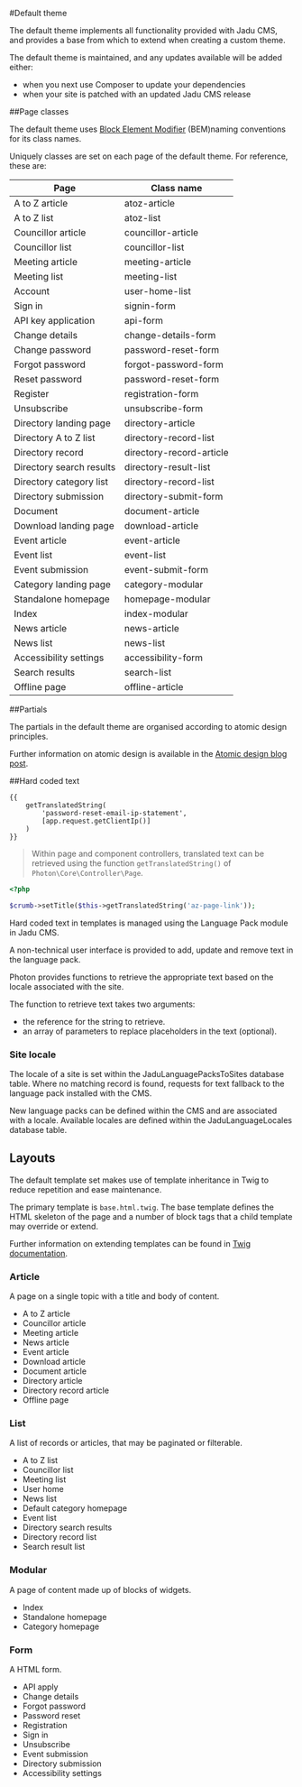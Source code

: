#Default theme

The default theme implements all functionality provided with Jadu CMS, and provides a base from which to extend when creating a custom theme.

The default theme is maintained, and any updates available will be added either:

* when you next use Composer to update your dependencies
* when your site is patched with an updated Jadu CMS release

##Page classes

The default theme uses [Block Element Modifier](http://getbem.com/) (BEM)naming conventions for its class names. 

Uniquely classes are set on each page of the default theme. For reference, these are:

Page | Class name
-----|-----------
A to Z article | atoz-article
A to Z list | atoz-list
Councillor article | councillor-article
Councillor list | councillor-list
Meeting article | meeting-article
Meeting list | meeting-list
Account | user-home-list
Sign in | signin-form
API key application | api-form 
Change details | change-details-form
Change password | password-reset-form
Forgot password | forgot-password-form
Reset password | password-reset-form
Register | registration-form
Unsubscribe | unsubscribe-form
Directory landing page | directory-article
Directory A to Z list | directory-record-list
Directory record | directory-record-article
Directory search results | directory-result-list
Directory category list | directory-record-list
Directory submission | directory-submit-form
Document | document-article
Download landing page | download-article
Event article | event-article
Event list | event-list 
Event submission | event-submit-form
Category landing page | category-modular
Standalone homepage | homepage-modular
Index | index-modular 
News article | news-article 
News list | news-list
Accessibility settings | accessibility-form
Search results | search-list
Offline page | offline-article

##Partials

The partials in the default theme are organised according to atomic design principles. 

Further information on atomic design is available in the [Atomic design blog post](http://bradfrost.com/blog/post/atomic-web-design/).


##Hard coded text

```twig
{{ 
    getTranslatedString(
        'password-reset-email-ip-statement', 
        [app.request.getClientIp()]
    ) 
}}
```

> Within page and component controllers, translated text can be retrieved using the function `getTranslatedString()` of `Photon\Core\Controller\Page`. 

```php
<?php

$crumb->setTitle($this->getTranslatedString('az-page-link'));
```

Hard coded text in templates is managed using the Language Pack module in Jadu CMS.

A non-technical user interface is provided to add, update and remove text in the language pack.

Photon provides functions to retrieve the appropriate text based on the locale associated with the site.

The function to retrieve text takes two arguments:

* the reference for the string to retrieve.
* an array of parameters to replace placeholders in the text (optional).


### Site locale

The locale of a site is set within the JaduLanguagePacksToSites database table. Where no matching record is found, requests for text fallback to the language pack installed with the CMS.

New language packs can be defined within the CMS and are associated with a locale. Available locales are defined within the JaduLanguageLocales database table.

## Layouts

The default template set makes use of template inheritance in Twig to reduce repetition and ease maintenance. 

The primary template is `base.html.twig`. The base template defines the HTML skeleton of the page and a number of block tags that a child template may override or extend. 

Further information on extending templates can be found in [Twig documentation](https://twig.symfony.com/doc/1.x/tags/extends.html).

### Article

A page on a single topic with a title and body of content.

* A to Z article
* Councillor article
* Meeting article
* News article
* Event article
* Download article
* Document article
* Directory article
* Directory record article
* Offline page

### List

A list of records or articles, that may be paginated or filterable.

* A to Z list
* Councillor list
* Meeting list
* User home
* News list
* Default category homepage
* Event list
* Directory search results
* Directory record list
* Search result list

### Modular

A page of content made up of blocks of widgets.

* Index
* Standalone homepage
* Category homepage

### Form

A HTML form.

* API apply
* Change details
* Forgot password
* Password reset
* Registration
* Sign in
* Unsubscribe
* Event submission
* Directory submission
* Accessibility settings